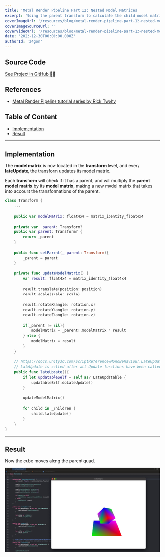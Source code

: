```yaml
---
title: 'Metal Render Pipeline Part 12: Nested Model Matrices'
excerpt: 'Using the parent transform to calculate the child model matrix, taking into account the transformation applied to the parent.'
coverImageUrl: '/resources/blog/metal-render-pipeline-part-12-nested-model-matrices/cover.jpg'
coverImageSourceUrl: ''
coverVideoUrl: '/resources/blog/metal-render-pipeline-part-12-nested-model-matrices/1.mp4'
date: '2022-12-30T00:00:00.000Z'
authorId: 'z4gon'
---
```


## Source Code

[See Project in GitHub 👩‍💻](https://github.com/z4gon/metal-render-pipeline)

## References

- [Metal Render Pipeline tutorial series by Rick Twohy](https://www.youtube.com/playlist?list=PLEXt1-oJUa4BVgjZt9tK2MhV_DW7PVDsg)

## Table of Content

- [Implementation](#implementation)
- [Result](#result)

---

## Implementation

The **model matrix** is now located in the **transform** level, and every **lateUpdate**, the transform updates its model matrix.

Each **transform** will check if it has a parent, and will multiply the **parent model matrix** by its **model matrix**, making a new model matrix that takes into account the transformations of the parent.

```swift
class Transform {
    ...

    public var modelMatrix: float4x4 = matrix_identity_float4x4

    private var _parent: Transform?
    public var parent: Transform? {
        return _parent
    }

    public func setParent(_ parent: Transform){
        _parent = parent
    }

    private func updateModelMatrix() {
        var result: float4x4 = matrix_identity_float4x4

        result.translate(position: position)
        result.scale(scale: scale)

        result.rotateX(angle: rotation.x)
        result.rotateY(angle: rotation.y)
        result.rotateZ(angle: rotation.z)

        if(_parent != nil){
            modelMatrix = _parent!.modelMatrix * result
        } else {
            modelMatrix = result
        }
    }

    // https://docs.unity3d.com/ScriptReference/MonoBehaviour.LateUpdate.html
    // LateUpdate is called after all Update functions have been called
    public func lateUpdate(){
        if let updatableSelf = self as? LateUpdatable {
            updatableSelf.doLateUpdate()
        }

        updateModelMatrix()

        for child in _children {
            child.lateUpdate()
        }
    }
}
```

---

## Result

Now the cube moves along the parent quad.

![Picture](/resources/blog/metal-render-pipeline-part-12-nested-model-matrices/cover.jpg)
